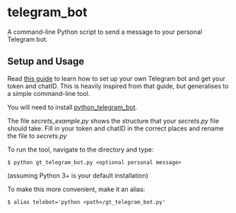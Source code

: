 # telegram_bot
A command-line Python script to send a message to your personal Telegram bot.

## Setup and Usage

Read [this guide](http://www.theanalyticslab.nl/2018/06/24/telegram-messages/) to learn how to set up your own Telegram bot and get your token and chatID. This is heavily inspired from that guide, but generalises to a simple command-line tool.

You will need to install [python_telegram_bot](https://github.com/python-telegram-bot/python-telegram-bot).

The file _secrets_example.py_ shows the structure that your _secrets.py_ file should take. Fill in your token and chatID in the correct places and rename the file to _secrets.py_

To run the tool, navigate to the directory and type:
```
$ python gt_telegram_bot.py <optional personal message>
```
(assuming Python 3+ is your default installation)

To make this more convenient, make it an alias:
```
$ alias telebot='python <path>/gt_telegram_bot.py'
```
